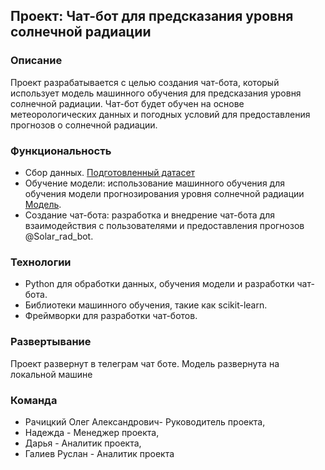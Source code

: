 ## Проект: Чат-бот для предсказания уровня солнечной радиации

### Описание
Проект разрабатывается с целью создания чат-бота, который использует модель машинного обучения для предсказания уровня солнечной радиации. Чат-бот будет обучен на основе метеорологических данных и погодных условий для предоставления прогнозов о солнечной радиации.

### Функциональность
- Сбор данных. [Подготовленный датасет](https://github.com/Rusl23/Dataton/blob/master/SolarPrediction.csv)
- Обучение модели: использование машинного обучения для обучения модели прогнозирования уровня солнечной радиации [Модель](https://github.com/Rusl23/Dataton/blob/master/model_catboostregr.ipynb).
- Создание чат-бота: разработка и внедрение чат-бота для взаимодействия с пользователями и предоставления прогнозов @Solar_rad_bot.

### Технологии
- Python для обработки данных, обучения модели и разработки чат-бота.
- Библиотеки машинного обучения, такие как scikit-learn.
- Фреймворки для разработки чат-ботов.

### Развертывание
Проект развернут в телеграм чат боте. Модель развернута на локальной машине

### Команда
- Рачицкий Олег Александрович- Руководитель проекта, 
- Надежда - Менеджер проекта, 
- Дарья - Аналитик проекта, 
- Галиев Руслан - Аналитик проекта 
